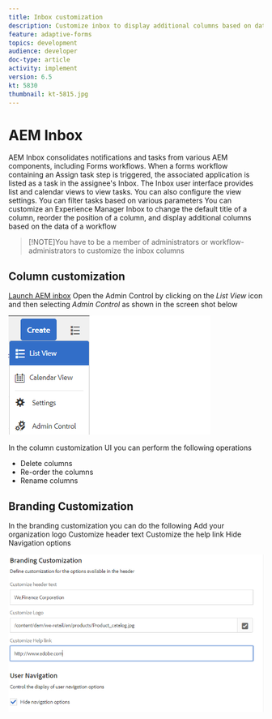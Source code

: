 ```yaml
---
title: Inbox customization
description: Customize inbox to display additional columns based on data submitted to workflow
feature: adaptive-forms
topics: development
audience: developer
doc-type: article
activity: implement
version: 6.5
kt: 5830
thumbnail: kt-5815.jpg
---
```

# AEM Inbox

 AEM Inbox consolidates notifications and tasks from various AEM components, including Forms workflows. When a forms workflow containing an Assign task step is triggered, the associated application is listed as a task in the assignee's Inbox.
 The Inbox user interface provides list and calendar views to view tasks. You can also configure the view settings. You can filter tasks based on various parameters
 You can customize an Experience Manager Inbox to change the default title of a column, reorder the position of a column, and display additional columns based on the data of a workflow


>[!NOTE]You have to be a member of administrators or workflow-administrators to customize the inbox columns

## Column customization
[Launch AEM inbox](http://localhost:4502/aem/inbox)
Open the Admin Control by clicking on the _List View_ icon and then selecting _Admin Control_ as shown in the screen shot below

![admin-control](assets/open-customization.PNG)

In the column customization UI you can perform the following operations

* Delete columns
* Re-order the columns
* Rename columns

## Branding Customization
In the branding customization you can do the following
Add your organization logo
Customize header text
Customize the help link
Hide Navigation options

![inbox-branding](assets/branding-customization.PNG)






